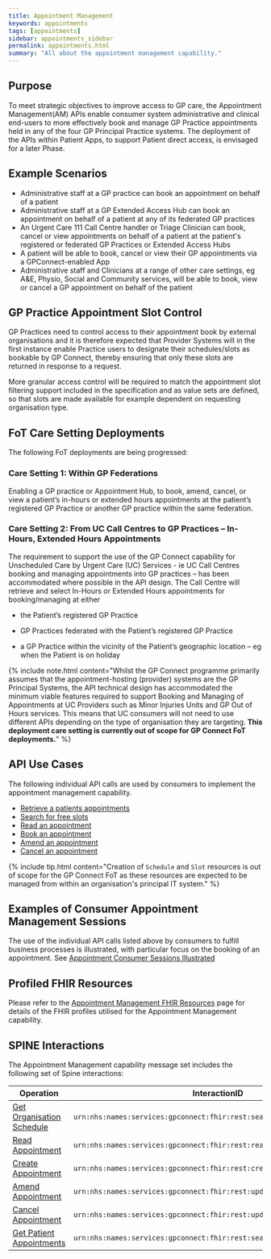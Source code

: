 ```yaml
---
title: Appointment Management
keywords: appointments
tags: [appointments]
sidebar: appointments_sidebar
permalink: appointments.html
summary: "All about the appointment management capability."
---
```


## Purpose ##

To meet strategic objectives to improve access to GP care, the Appointment Management(AM) APIs enable consumer system administrative and clinical end-users to more effectively book and manage GP Practice appointments held in any of the four GP Principal Practice systems.  The deployment of the APIs within Patient Apps, to support Patient direct access, is envisaged for a later Phase.

## Example Scenarios ##

- Administrative staff at a GP practice can book an appointment on behalf of a patient
- Administrative staff at a GP Extended Access Hub can book an appointment on behalf of a patient at any of its federated GP practices 
- An Urgent Care 111 Call Centre handler or Triage Clinician can book, cancel or view appointments on behalf of a patient at the patient's registered or federated GP Practices or Extended Access Hubs
- A patient will be able to book, cancel or view their GP appointments via a GPConnect-enabled App
- Administrative staff and Clinicians at a range of other care settings, eg A&E, Physio, Social and Community services,  will be able to book, view or cancel a GP appointment on behalf of the patient

## GP Practice Appointment Slot Control ##

GP Practices need to control access to their appointment book by external organisations and it is therefore expected that Provider Systems will in the first instance enable Practice users to designate their schedules/slots as bookable by GP Connect, thereby ensuring that only these slots are returned in response to a request.

More granular access control will be required to match the appointment slot filtering support included in the specification and as value sets are defined, so that slots are made available for example dependent on requesting organisation type.

## FoT Care Setting Deployments  ##

The following FoT deployments are being progressed:

### Care Setting 1: Within GP Federations ###

Enabling a GP practice or Appointment Hub, to book, amend, cancel, or view a patient’s in-hours or extended hours appointments at the patient’s registered GP Practice or another GP practice within the same federation.  

### Care Setting 2: From UC Call Centres to GP Practices – In-Hours, Extended Hours Appointments ###
The requirement to support the use of the GP Connect capability for Unscheduled Care by Urgent Care (UC) Services - ie UC Call Centres booking and managing appointments into GP practices –  has been accommodated where possible in the API design. 
The Call Centre will retrieve and select In-Hours or Extended Hours appointments for booking/managing at either 

   - the Patient’s registered GP Practice

   - GP Practices federated with the Patient’s registered GP Practice

   - a GP Practice within the vicinity of the Patient’s geographic location – eg when the Patient is on holiday

{% include note.html content="Whilst the GP Connect programme primarily assumes that the appointment-hosting (provider) systems are the GP Principal Systems, the API technical design has accommodated the minimum viable features required to support Booking and Managing of Appointments at UC Providers such as Minor Injuries Units and GP Out of Hours services.  This means that UC consumers will not need to use different APIs depending on the type of organisation they are targeting.  **This deployment care setting is currently out of scope for GP Connect FoT deployments.**" %}  

## API Use Cases ##

The following individual API calls are used by consumers to implement the appointment management capability.

- [Retrieve a patients appointments](appointments_use_case_retrieve_a_patients_appointments.html)
- [Search for free slots](appointments_use_case_search_for_free_slots.html)
- [Read an appointment](appointments_use_case_read_an_appointment.html)
- [Book an appointment](appointments_use_case_book_an_appointment.html)
- [Amend an appointment](appointments_use_case_amend_an_appointment.html)
- [Cancel an appointment](appointments_use_case_cancel_an_appointment.html)

{% include tip.html content="Creation of `Schedule` and `Slot` resources is out of scope for the GP Connect FoT as these resources are expected to be managed from within an organisation's principal IT system." %}

## Examples of Consumer Appointment Management Sessions

The use of the individual API calls listed above by consumers to fulfill business processes is illustrated, with particular focus on the booking of an appointment.  See [Appointment Consumer Sessions Illustrated](appointments_consumer_sessions.html)

## Profiled FHIR Resources ##

Please refer to the [Appointment Management FHIR Resources](datalibraryappointment.html) page for details of the FHIR profiles utilised for the Appointment Management capability.

## SPINE Interactions ##

The Appointment Management capability message set includes the following set of Spine interactions:

| Operation                 | InteractionID             | 
|---------------------------|---------------------------| 
| [Get Organisation Schedule](appointments_use_case_search_for_free_slots.html) | `urn:nhs:names:services:gpconnect:fhir:rest:search:slot` |
| [Read Appointment](appointments_use_case_read_an_appointment.html)          | `urn:nhs:names:services:gpconnect:fhir:rest:read:appointment` |
| [Create Appointment](appointments_use_case_book_an_appointment.html)        | `urn:nhs:names:services:gpconnect:fhir:rest:create:appointment` |
| [Amend Appointment](appointments_use_case_amend_an_appointment.html)         | `urn:nhs:names:services:gpconnect:fhir:rest:update:appointment` |
| [Cancel Appointment](appointments_use_case_cancel_an_appointment.html)        | `urn:nhs:names:services:gpconnect:fhir:rest:update:appointment` |
| [Get Patient Appointments](appointments_use_case_retrieve_a_patients_appointments.html)  | `urn:nhs:names:services:gpconnect:fhir:rest:search:patient_appointments` |
